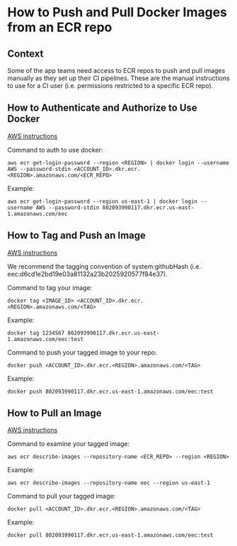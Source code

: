 # How to Push and Pull Docker Images from an ECR repo

## Context

Some of the app teams need access to ECR repos to push and pull images manually as they set up their CI pipelines. These are the manual instructions to use for a CI user (i.e. permissions restricted to a specific ECR repo).

## How to Authenticate and Authorize to Use Docker

[AWS instructions](https://docs.aws.amazon.com/AmazonECR/latest/userguide/registry_auth.html)

Command to auth to use docker: 
 ```
 aws ecr get-login-password --region <REGION> | docker login --username AWS --password-stdin <ACCOUNT_ID>.dkr.ecr.<REGION>.amazonaws.com/<ECR_REPO>
 ```

 Example: 
```
aws ecr get-login-password --region us-east-1 | docker login --username AWS --password-stdin 802093990117.dkr.ecr.us-east-1.amazonaws.com/eec
```

## How to Tag and Push an Image

[AWS instructions](https://docs.aws.amazon.com/AmazonECR/latest/userguide/docker-push-ecr-image.html)

We recommend the tagging convention of system:githubHash (i.e. eec:d6cd1e2bd19e03a81132a23b2025920577f84e37).

Command to tag your image: 
```
docker tag <IMAGE_ID> <ACCOUNT_ID>.dkr.ecr.<REGION>.amazonaws.com/<TAG>
```

Example: 
```
docker tag 1234567 802093990117.dkr.ecr.us-east-1.amazonaws.com/eec:test
```

Command to push your tagged image to your repo: 
```
docker push <ACCOUNT_ID>.dkr.ecr.<REGION>.amazonaws.com/<TAG>
```
Example: 
```
docker push 802093990117.dkr.ecr.us-east-1.amazonaws.com/eec:test
```

## How to Pull an Image
[AWS instructions](https://docs.aws.amazon.com/AmazonECR/latest/userguide/docker-pull-ecr-image.html)

Command to examine your tagged image: 
```
aws ecr describe-images --repository-name <ECR_REPO> --region <REGION>
```

Example: 
```
aws ecr describe-images --repository-name eec --region us-east-1
```

Command to pull your tagged image: 
```
docker pull <ACCOUNT_ID>.dkr.ecr.<REGION>.amazonaws.com/<TAG>
```
Example: 
```
docker pull 802093990117.dkr.ecr.us-east-1.amazonaws.com/eec:test
```
